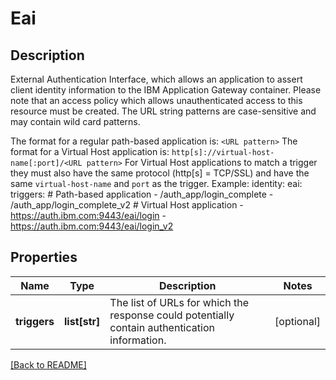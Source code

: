 # Eai

## Description

External Authentication Interface, which allows an application to assert client identity information to the IBM Application Gateway container.
Please note that an access policy which allows unauthenticated access to this resource must be created. The URL string patterns are case-sensitive and may contain wild card patterns.

The format for a regular path-based application is: `<URL pattern>`
The format for a Virtual Host application is: `http[s]://virtual-host-name[:port]/<URL pattern>`
For Virtual Host applications to match a trigger they must also have the same protocol (http[s] = TCP/SSL) and have the same `virtual-host-name` and `port` as the trigger.
Example:
identity:
  eai:
    triggers:
      # Path-based application
      - /auth_app/login_complete
      - /auth_app/login_complete_v2
      # Virtual Host application
      - https://auth.ibm.com:9443/eai/login
      - https://auth.ibm.com:9443/eai/login_v2


## Properties

Name | Type | Description | Notes
------------ | ------------- | ------------- | -------------
**triggers** | **list[str]** | The list of URLs for which the response could potentially contain authentication information.  | [optional] 

[[Back to README]](../README.md)




